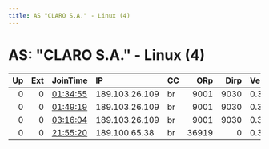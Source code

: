 ```yaml
---
title: AS "CLARO S.A." - Linux (4)
---
```


# AS: "CLARO S.A." - Linux (4)

|   Up |   Ext | JoinTime                                                                                            | IP             | CC   |   ORp |   Dirp | Version   | Contact   | Nickname   |   eFamMembers |
|-----:|------:|:----------------------------------------------------------------------------------------------------|:---------------|:-----|------:|-------:|:----------|:----------|:-----------|--------------:|
|    0 |     0 | [01:34:55](https://metrics.torproject.org/rs.html#details/4B608293A1D7EFA5BF2397D0738CD26EA984D127) | 189.103.26.109 | br   |  9001 |   9030 | 0.3.2.10  | none      | bcm2837    |             1 |
|    0 |     0 | [01:49:19](https://metrics.torproject.org/rs.html#details/296077D3AF2F2B4BFC855F04B4D882235D196D18) | 189.103.26.109 | br   |  9001 |   9030 | 0.3.2.10  | none      | bcm2837    |             1 |
|    0 |     0 | [03:16:04](https://metrics.torproject.org/rs.html#details/384E20E6953C5FFB2EAB53A4DE6DD9F863235F07) | 189.103.26.109 | br   |  9001 |   9030 | 0.3.2.10  | none      | bcm2837    |             1 |
|    0 |     0 | [21:55:20](https://metrics.torproject.org/rs.html#details/E88A80EFD2832A5810191ADEC7D598804507BB4D) | 189.100.65.38  | br   | 36919 |      0 | 0.3.4.10  | None      | snap270    |             1 |
